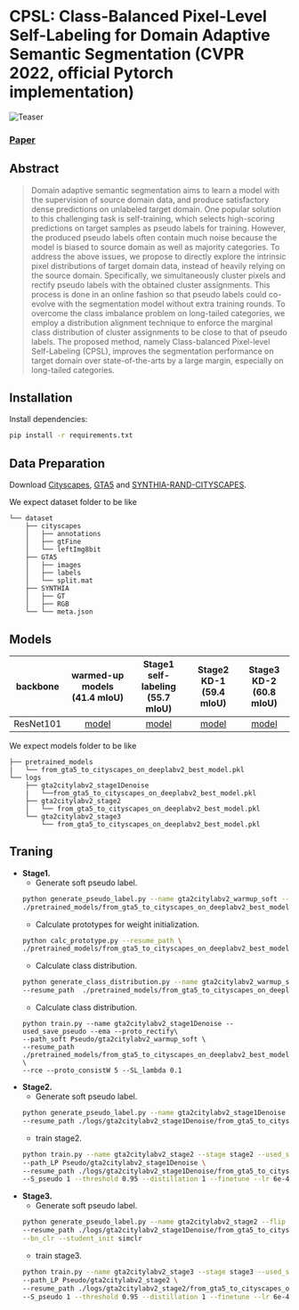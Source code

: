 # CPSL: Class-Balanced Pixel-Level Self-Labeling for Domain Adaptive Semantic Segmentation (CVPR 2022, official Pytorch implementation)

![Teaser](docs/overview.png)

### [Paper](https://arxiv.org/abs/2203.09744)

## Abstract
>Domain adaptive semantic segmentation aims to learn a model with the supervision of source domain data, and produce satisfactory dense predictions on unlabeled target domain. One popular solution to this challenging task is self-training, which selects high-scoring predictions on target samples as pseudo labels for training. However, the produced pseudo labels often contain much noise because the model is biased to source domain as well as majority categories. To address the above issues, we propose to directly explore the intrinsic pixel distributions of target domain data, instead of heavily relying on the source domain. Specifically, we simultaneously cluster pixels and rectify pseudo labels with the obtained cluster assignments. This process is done in an online fashion so that pseudo labels could co-evolve with the segmentation model without extra training rounds. To overcome the class imbalance problem on long-tailed categories, we employ a distribution alignment technique to enforce the marginal class distribution of cluster assignments to be close to that of pseudo labels. The proposed method, namely Class-balanced Pixel-level Self-Labeling (CPSL), improves the segmentation performance on target domain over state-of-the-arts by a large margin, especially on long-tailed categories.

## Installation
Install dependencies:
```bash
pip install -r requirements.txt
```
## Data Preparation 
Download [Cityscapes](https://www.cityscapes-dataset.com/), [GTA5](https://download.visinf.tu-darmstadt.de/data/from_games/) and [SYNTHIA-RAND-CITYSCAPES](http://synthia-dataset.net/downloads/).

We expect dataset folder to be like
```
└── dataset
    ├── cityscapes
    │   ├── annotations
    │   ├── gtFine
    │   └── leftImg8bit
    ├── GTA5
    │   ├── images
    │   ├── labels
    │   └── split.mat
    ├── SYNTHIA
    │   ├── GT
    │   ├── RGB
    └── └── meta.json

```

## Models
| backbone  | warmed-up models (41.4 mIoU) | Stage1 self-labeling (55.7 mIoU) |  Stage2 KD-1 (59.4 mIoU) | Stage3 KD-2 (60.8 mIoU) |
|:----------:|:------:|:----:|:----:|:----:|
| ResNet101 | [model](https://drive.google.com/file/d/1g6J1PpX1mYorNWGcj9mbnvpK8WNQMMDG/view?usp=sharing) | [model](https://drive.google.com/file/d/1NMcdUUBzwdhosGdiIFJZUll_p9nQ-i5O/view?usp=sharing) | [model](https://drive.google.com/file/d/1OkKjlDRRzOYLWUETHLo55YMqKf0O8ySy/view?usp=sharing) | [model](https://drive.google.com/file/d/1ImTM4aBk0STMXCmJiQs1HWmEBKeL4xs4/view?usp=sharing) | 

We expect models folder to be like
```
├── pretrained_models
|   └── from_gta5_to_cityscapes_on_deeplabv2_best_model.pkl
└── logs
    ├── gta2citylabv2_stage1Denoise
    |   └──from_gta5_to_cityscapes_on_deeplabv2_best_model.pkl
    ├── gta2citylabv2_stage2
    │   └── from_gta5_to_cityscapes_on_deeplabv2_best_model.pkl
    └── gta2citylabv2_stage3
        └── from_gta5_to_cityscapes_on_deeplabv2_best_model.pkl

```

## Traning
- **Stage1.**
    * Generate soft pseudo label.
    ```bash
    python generate_pseudo_label.py --name gta2citylabv2_warmup_soft --soft --resume_path  \
    ./pretrained_models/from_gta5_to_cityscapes_on_deeplabv2_best_model.pkl --no_droplast
    ```
    * Calculate prototypes for weight initialization.
    ```bash
    python calc_prototype.py --resume_path \
    ./pretrained_models/from_gta5_to_cityscapes_on_deeplabv2_best_model.pkl
    ```
    * Calculate class distribution.
    ```bash
    python generate_class_distribution.py --name gta2citylabv2_warmup_soft --soft \
    --resume_path  ./pretrained_models/from_gta5_to_cityscapes_on_deeplabv2_best_model.pkl --no_droplast --class_balance
    ```
    * Calculate class distribution.
    ```train stage1
    python train.py --name gta2citylabv2_stage1Denoise --used_save_pseudo --ema --proto_rectify\
    --path_soft Pseudo/gta2citylabv2_warmup_soft \
    --resume_path ./pretrained_models/from_gta5_to_cityscapes_on_deeplabv2_best_model.pkl \
    --rce --proto_consistW 5 --SL_lambda 0.1
    ```
- **Stage2.**
    * Generate soft pseudo label.
    ```bash
    python generate_pseudo_label.py --name gta2citylabv2_stage1Denoise --flip \
    --resume_path ./logs/gta2citylabv2_stage1Denoise/from_gta5_to_cityscapes_on_deeplabv2_best_model.pkl --no_droplast
    ```   
    * train stage2.
    ```bash
    python train.py --name gta2citylabv2_stage2 --stage stage2 --used_save_pseudo \
    --path_LP Pseudo/gta2citylabv2_stage1Denoise \
    --resume_path ./logs/gta2citylabv2_stage1Denoise/from_gta5_to_cityscapes_on_deeplabv2_best_model.pkl \
    --S_pseudo 1 --threshold 0.95 --distillation 1 --finetune --lr 6e-4 --student_init simclr --bn_clr --no_resume
    ```   
- **Stage3.**
    * Generate soft pseudo label.
    ```bash
    python generate_pseudo_label.py --name gta2citylabv2_stage2 --flip \
    --resume_path ./logs/gta2citylabv2_stage1Denoise/from_gta5_to_cityscapes_on_deeplabv2_best_model.pkl --no_droplast\
    --bn_clr --student_init simclr
    ```   
    * train stage3.
    ```bash
    python train.py --name gta2citylabv2_stage3 --stage stage3 --used_save_pseudo \
    --path_LP Pseudo/gta2citylabv2_stage2 \
    --resume_path ./logs/gta2citylabv2_stage2/from_gta5_to_cityscapes_on_deeplabv2_best_model.pkl \
    --S_pseudo 1 --threshold 0.95 --distillation 1 --finetune --lr 6e-4 --student_init simclr --bn_clr --ema_bn
    ```  
    
    
    

